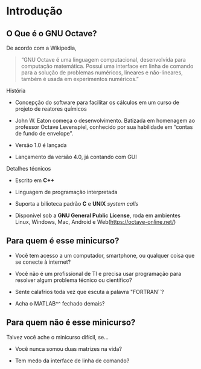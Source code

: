 Introdução
==========

O Que é o GNU Octave?
---------------------

De acordo com a Wikipedia,

> “GNU Octave é uma linguagem computacional, desenvolvida para
> computação matemática. Possui uma interface em linha de comando para a
> solução de problemas numéricos, lineares e não-lineares, também é
> usada em experimentos numéricos.”

<span>História</span>

-   Concepção do software para facilitar os cálculos em um curso de
    projeto de reatores químicos

-   John W. Eaton começa o desenvolvimento. Batizada em homenagem ao
    professor Octave Levenspiel, conhecido por sua habilidade em “contas
    de fundo de envelope”.

-   Versão 1.0 é lançada

-   Lançamento da versão 4.0, já contando com GUI

<span>Detalhes técnicos</span>

-   Escrito em **C++**

-   Linguagem de programação interpretada

-   Suporta a bilioteca padrão **C** e **UNIX** *system calls*

-   Disponível sob a **GNU General Public License**, roda em ambientes
    Linux, Windows, Mac, Android e Web(<https://octave-online.net/>)

Para quem é esse minicurso?
---------------------------

-   Você tem acesso a um computador, smartphone, ou qualquer coisa que
    se conecte à internet?

-   Você não é um profissional de TI e precisa usar programação para
    resolver algum problema técnico ou científico?

-   Sente calafrios toda vez que escuta a palavra "FORTRAN\`\`?

-   Acha o MATLAB^^ fechado demais?

Para quem não é esse minicurso?
-------------------------------

<span>Talvez você ache o minicurso difícil, se...</span>

-   Você nunca somou duas matrizes na vida?

-   Tem medo da interface de linha de comando?


